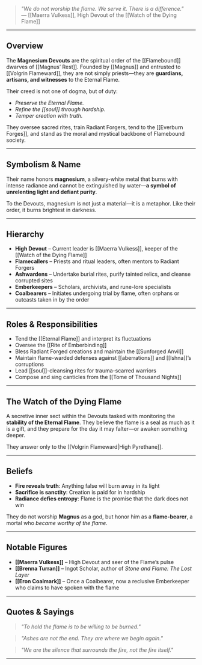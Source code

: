 > *"We do not worship the flame. We serve it. There is a difference."*  
> — [[Maerra Vulkess]], High Devout of the [[Watch of the Dying Flame]]

---

## Overview

The **Magnesium Devouts** are the spiritual order of the [[Flamebound]] dwarves of [[Magnus’ Rest]]. Founded by [[Magnus]] and entrusted to [[Volgrin Flameward]], they are not simply priests—they are **guardians, artisans, and witnesses** to the Eternal Flame.

Their creed is not one of dogma, but of duty:  
 - *Preserve the Eternal Flame.*  
 - *Refine the [[soul]] through hardship.*  
 - *Temper creation with truth.*  

They oversee sacred rites, train Radiant Forgers, tend to the [[Everburn Forges]], and stand as the moral and mystical backbone of Flamebound society.

---

## Symbolism & Name

Their name honors **magnesium**, a silvery-white metal that burns with intense radiance and cannot be extinguished by water—**a symbol of unrelenting light and defiant purity**.

To the Devouts, magnesium is not just a material—it is a metaphor. Like their order, it burns brightest in darkness.

---

## Hierarchy

- **High Devout** – Current leader is [[Maerra Vulkess]], keeper of the [[Watch of the Dying Flame]]  
- **Flamecallers** – Priests and ritual leaders, often mentors to Radiant Forgers  
- **Ashwardens** – Undertake burial rites, purify tainted relics, and cleanse corrupted sites  
- **Emberkeepers** – Scholars, archivists, and rune-lore specialists  
- **Coalbearers** – Initiates undergoing trial by flame, often orphans or outcasts taken in by the order

---

## Roles & Responsibilities

- Tend the [[Eternal Flame]] and interpret its fluctuations  
- Oversee the [[Rite of Emberbinding]]  
- Bless Radiant Forged creations and maintain the [[Sunforged Anvil]]  
- Maintain flame-warded defenses against [[aberrations]] and [[Ishna]]’s corruptions  
- Lead [[soul]]-cleansing rites for trauma-scarred warriors  
- Compose and sing canticles from the [[Tome of Thousand Nights]]

---

## The Watch of the Dying Flame

A secretive inner sect within the Devouts tasked with monitoring the **stability of the Eternal Flame**. They believe the flame is a seal as much as it is a gift, and they prepare for the day it may falter—or awaken something deeper.

They answer only to the [[Volgrin Flameward|High Pyrethane]].

---

## Beliefs

- **Fire reveals truth**: Anything false will burn away in its light  
- **Sacrifice is sanctity**: Creation is paid for in hardship  
- **Radiance defies entropy**: Flame is the promise that the dark does not win

They do not worship **Magnus** as a god, but honor him as a **flame-bearer**, a mortal who *became worthy of the flame*.

---

## Notable Figures

- **[[Maerra Vulkess]]** – High Devout and seer of the Flame’s pulse  
- **[[Brenna Turran]]** – Ingot Scholar, author of *Stone and Flame: The Lost Layer*  
- **[[Eron Coalmark]]** – Once a Coalbearer, now a reclusive Emberkeeper who claims to have spoken with the flame

---

## Quotes & Sayings

> *"To hold the flame is to be willing to be burned."*

> *"Ashes are not the end. They are where we begin again."*

> *"We are the silence that surrounds the fire, not the fire itself."*

---
